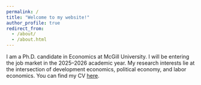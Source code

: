 ```yaml
---
permalink: /
title: "Welcome to my website!"
author_profile: true
redirect_from: 
  - /about/
  - /about.html
---
```


I am a Ph.D. candidate in Economics at McGill University. I will be entering the job market in the 2025–2026 academic year. My research interests lie at the intersection of development economics, political economy, and labor economics. 
You can find my CV [here](/cv/).
